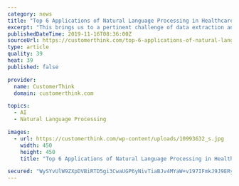 ```yaml
---
category: news
title: "Top 6 Applications of Natural Language Processing in Healthcare"
excerpt: "This brings us to a pertinent challenge of data extraction and utilization in the healthcare space through various applications of natural language processing in healthcare. This data as it is today, and given the amount of time and effort it would need ..."
publishedDateTime: 2019-11-16T08:36:00Z
sourceUrl: https://customerthink.com/top-6-applications-of-natural-language-processing-in-healthcare/
type: article
quality: 39
heat: 39
published: false

provider:
  name: CustomerThink
  domain: customerthink.com

topics:
  - AI
  - Natural Language Processing

images:
  - url: https://customerthink.com/wp-content/uploads/10993632_s.jpg
    width: 450
    height: 450
    title: "Top 6 Applications of Natural Language Processing in Healthcare"

secured: "WySYvUlW9ZXpDVBiRTD5gi3CwaUGP6yNivTiaBJv4MYaW+v197IFmkJ9J9ERyyKXjvwLVYiF50o4XN6ajpfHMlHK4QWe7NNLWo+nHJFhxJzJXMKfNwztBHSoAuze5yQtq48ejpI0mKx9uoN6sfEaEXlXldOwGfLwYqrGXAS9rQtLnAKurF/aLgkA0/kI2BgNYlKqCr2fenkrWwV1PVlXhrpKf5gUaXufo1R7yOdQjGCK/gxmyo3g5L/VT+GgmbeNy2UNK2aFTHhQh6V5KCSUkA==;f0/9Y80lNDXOUEsC9sUVKA=="
---
```


